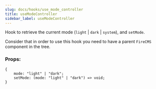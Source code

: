 ```yaml
---
slug: docs/hooks/use_mode_controller
title: useModeController
sidebar_label: useModeController
---
```


Hook to retrieve the current mode (`light` | `dark` | `system`), and `setMode`.

Consider that in order to use this hook you need to have a parent
`FireCMS` component in the tree.

### Props:

```tsx
{
    mode: "light" | "dark";
    setMode: (mode: "light" | "dark") => void;
}
```

